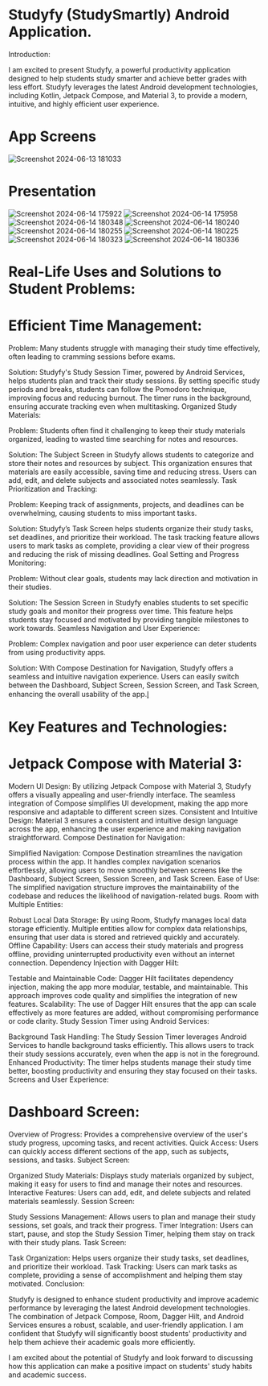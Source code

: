 
# Studyfy (StudySmartly) Android Application.

Introduction:

I am excited to present Studyfy, a powerful productivity application designed to help students study smarter and achieve better grades with less effort. Studyfy leverages the latest Android development technologies, including Kotlin, Jetpack Compose, and Material 3, to provide a modern, intuitive, and highly efficient user experience.

# App Screens

![Screenshot 2024-06-13 181033](https://github.com/Rushikesh31apk/Studyfy-Study-Smartly-/assets/146608071/22220449-692e-4267-96dd-1b7a0bd86df9)


#                                                        Presentation

![Screenshot 2024-06-14 175922](https://github.com/Rushikesh31apk/Studyfy-Study-Smartly-/assets/146608071/e4a43300-0863-4d27-90be-221e85ff2fe8)
![Screenshot 2024-06-14 175958](https://github.com/Rushikesh31apk/Studyfy-Study-Smartly-/assets/146608071/ac9cae9b-f3a0-44be-b068-bd70e2259656)
![Screenshot 2024-06-14 180348](https://github.com/Rushikesh31apk/Studyfy-Study-Smartly-/assets/146608071/4100209c-36a1-447b-933a-f5dfacc9b641)
![Screenshot 2024-06-14 180240](https://github.com/Rushikesh31apk/Studyfy-Study-Smartly-/assets/146608071/91a15b04-6e1c-4ec7-9652-6e77a3eae271)
![Screenshot 2024-06-14 180255](https://github.com/Rushikesh31apk/Studyfy-Study-Smartly-/assets/)
![Screenshot 2024-06-14 180225](https://github.com/Rushikesh31apk/Studyfy-Study-Smartly-/assets/146608071/311773a0-ea99-4aef-9413-5e2eb1013d5c)
![Screenshot 2024-06-14 180323](https://github.com/Rushikesh31apk/Studyfy-Study-Smartly-/assets/146608071/8e9d81a7-ddae-4b65-bc85-17c5d6c0511f)
![Screenshot 2024-06-14 180336](https://github.com/Rushikesh31apk/Studyfy-Study-Smartly-/assets/146608071/6c3cd109-10b8-4845-83fe-45490f6d574f)


# Real-Life Uses and Solutions to Student Problems:

# Efficient Time Management:

Problem: Many students struggle with managing their study time effectively, often leading to cramming sessions before exams.

Solution: Studyfy's Study Session Timer, powered by Android Services, helps students plan and track their study sessions. By setting specific study periods and breaks, students can follow the Pomodoro technique, improving focus and reducing burnout. The timer runs in the background, ensuring accurate tracking even when multitasking.
Organized Study Materials:

Problem: Students often find it challenging to keep their study materials organized, leading to wasted time searching for notes and resources.

Solution: The Subject Screen in Studyfy allows students to categorize and store their notes and resources by subject. This organization ensures that materials are easily accessible, saving time and reducing stress. Users can add, edit, and delete subjects and associated notes seamlessly.
Task Prioritization and Tracking:

Problem: Keeping track of assignments, projects, and deadlines can be overwhelming, causing students to miss important tasks.

Solution: Studyfy’s Task Screen helps students organize their study tasks, set deadlines, and prioritize their workload. The task tracking feature allows users to mark tasks as complete, providing a clear view of their progress and reducing the risk of missing deadlines.
Goal Setting and Progress Monitoring:

Problem: Without clear goals, students may lack direction and motivation in their studies.

Solution: The Session Screen in Studyfy enables students to set specific study goals and monitor their progress over time. This feature helps students stay focused and motivated by providing tangible milestones to work towards.
Seamless Navigation and User Experience:

Problem: Complex navigation and poor user experience can deter students from using productivity apps.

Solution: With Compose Destination for Navigation, Studyfy offers a seamless and intuitive navigation experience. Users can easily switch between the Dashboard, Subject Screen, Session Screen, and Task Screen, enhancing the overall usability of the app.l̥

# Key Features and Technologies:

# Jetpack Compose with Material 3:

Modern UI Design: By utilizing Jetpack Compose with Material 3, Studyfy offers a visually appealing and user-friendly interface. The seamless integration of Compose simplifies UI development, making the app more responsive and adaptable to different screen sizes.
Consistent and Intuitive Design: Material 3 ensures a consistent and intuitive design language across the app, enhancing the user experience and making navigation straightforward.
Compose Destination for Navigation:

Simplified Navigation: Compose Destination streamlines the navigation process within the app. It handles complex navigation scenarios effortlessly, allowing users to move smoothly between screens like the Dashboard, Subject Screen, Session Screen, and Task Screen.
Ease of Use: The simplified navigation structure improves the maintainability of the codebase and reduces the likelihood of navigation-related bugs.
Room with Multiple Entities:

Robust Local Data Storage: By using Room, Studyfy manages local data storage efficiently. Multiple entities allow for complex data relationships, ensuring that user data is stored and retrieved quickly and accurately.
Offline Capability: Users can access their study materials and progress offline, providing uninterrupted productivity even without an internet connection.
Dependency Injection with Dagger Hilt:

Testable and Maintainable Code: Dagger Hilt facilitates dependency injection, making the app more modular, testable, and maintainable. This approach improves code quality and simplifies the integration of new features.
Scalability: The use of Dagger Hilt ensures that the app can scale effectively as more features are added, without compromising performance or code clarity.
Study Session Timer using Android Services:

Background Task Handling: The Study Session Timer leverages Android Services to handle background tasks efficiently. This allows users to track their study sessions accurately, even when the app is not in the foreground.
Enhanced Productivity: The timer helps students manage their study time better, boosting productivity and ensuring they stay focused on their tasks.
Screens and User Experience:

# Dashboard Screen:

Overview of Progress: Provides a comprehensive overview of the user's study progress, upcoming tasks, and recent activities.
Quick Access: Users can quickly access different sections of the app, such as subjects, sessions, and tasks.
Subject Screen:

Organized Study Materials: Displays study materials organized by subject, making it easy for users to find and manage their notes and resources.
Interactive Features: Users can add, edit, and delete subjects and related materials seamlessly.
Session Screen:

Study Sessions Management: Allows users to plan and manage their study sessions, set goals, and track their progress.
Timer Integration: Users can start, pause, and stop the Study Session Timer, helping them stay on track with their study plans.
Task Screen:

Task Organization: Helps users organize their study tasks, set deadlines, and prioritize their workload.
Task Tracking: Users can mark tasks as complete, providing a sense of accomplishment and helping them stay motivated.
Conclusion:

Studyfy is designed to enhance student productivity and improve academic performance by leveraging the latest Android development technologies. The combination of Jetpack Compose, Room, Dagger Hilt, and Android Services ensures a robust, scalable, and user-friendly application. I am confident that Studyfy will significantly boost students' productivity and help them achieve their academic goals more efficiently.

I am excited about the potential of Studyfy and look forward to discussing how this application can make a positive impact on students' study habits and academic success.

